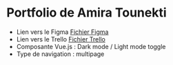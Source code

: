 # Portfolio de Amira Tounekti
- Lien vers le Figma [Fichier Figma](https://www.figma.com/design/4bMc7FSM4GnOyl4TLiTwru/portfolio-amira?node-id=0-1&t=PCW9hbLYZ0LX44xO-1)
- Lien vers le Trello [Fichier Trello](https://trello.com/invite/b/68c1ca2a0f9c1cbf8510f969/ATTI0ac8669f1c9da64cf8f6e74995c5040f547B6327/portfolio-amira-tounekti)
- Composante Vue.js : Dark mode / Light mode toggle
- Type de navigation : multipage
